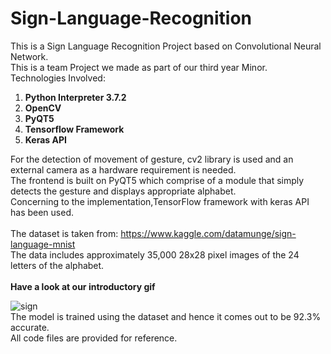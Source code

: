 # Sign-Language-Recognition
This is a Sign Language Recognition Project based on Convolutional Neural Network.<br/>
This is a team Project we made as part of our third year Minor.<br/> 
Technologies Involved:
<ol>
<li><b>Python Interpreter 3.7.2</b></li>
<li><b>OpenCV</b></li>
<li><b>PyQT5</b></li>
<li><b>Tensorflow Framework</b></li>
<li><b>Keras API</b></li>
</ol>
For the detection of movement of gesture, cv2 library is used and an external camera as a hardware requirement is needed.<br/>
The frontend is built on PyQT5 which comprise of a module that simply detects the gesture and displays appropriate alphabet.<br/>
Concerning to the implementation,TensorFlow framework with keras API has been used.
<br/><br/>
The dataset is taken from: <a href="https://www.kaggle.com/datamunge/sign-language-mnist">https://www.kaggle.com/datamunge/sign-language-mnist</a><br/>
The data includes approximately 35,000 28x28 pixel images of the 24 letters of the alphabet.
<br/><br/>
<b>Have a look at our introductory gif</b>
  
 ![sign](https://user-images.githubusercontent.com/58930225/88955142-259c3b80-d2b9-11ea-81d9-d71f36e14f1a.gif)
 <br/>
 The model is trained using the dataset and hence it comes out to be 92.3% accurate.<br/>
 All code files are provided for reference.
